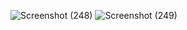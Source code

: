
![Screenshot (248)](https://github.com/user-attachments/assets/1596f17a-3db6-4813-94a0-886a0c6d4cba)
![Screenshot (249)](https://github.com/user-attachments/assets/3b435dfc-fe01-4bc5-b02b-93c8db756a2d)

